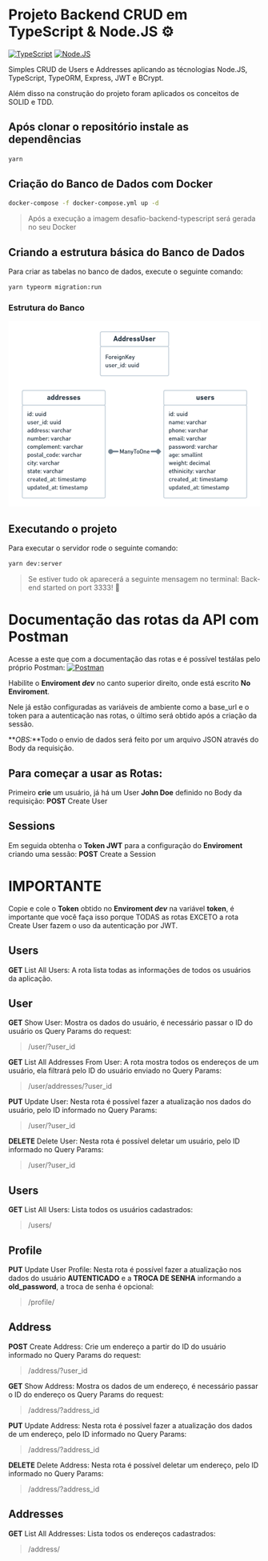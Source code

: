 # Projeto Backend CRUD em TypeScript & Node.JS ⚙

[![TypeScript](https://img.shields.io/badge/-TypeScript-3178C6?logo=typescript&logoColor=white)](https://www.typescriptlang.org/) [![Node.JS](https://img.shields.io/badge/-Node.JS-339933?logo=node.js&logoColor=white)](https://nodejs.org/en/)

Simples CRUD de Users e Addresses aplicando as técnologias Node.JS, TypeScript, TypeORM, Express, JWT e BCrypt.

Além disso na construção do projeto foram aplicados os conceitos de SOLID e TDD.

## Após clonar o repositório instale as dependências

```bash
yarn
```

## Criação do Banco de Dados com Docker

```bash
docker-compose -f docker-compose.yml up -d
```

> Após a execução a imagem desafio-backend-typescript será gerada no seu Docker

## Criando a estrutura básica do Banco de Dados

Para criar as tabelas no banco de dados, execute o seguinte comando:

```bash
yarn typeorm migration:run
```

### Estrutura do Banco

![UML do BD](.github/media/UML.png)

## Executando o projeto

Para executar o servidor rode o seguinte comando:

```bash
yarn dev:server
```

> Se estiver tudo ok aparecerá a seguinte mensagem no terminal: Back-end started on port 3333! 🚀

# Documentação das rotas da API com Postman

Acesse a este que com a documentação das rotas e é possível testálas pelo próprio Postman: [![Postman](https://img.shields.io/badge/-POSTMAN-FF6C37?logo=postman&logoColor=white)](http://tinyurl.com/back-end-documentation)

Habilite o **Enviroment _dev_** no canto superior direito, onde está escrito **No Enviroment**.

Nele já estão configuradas as variáveis de ambiente como a base_url e o token para a autenticação nas rotas, o último será obtido após a criação da sessão.

**_OBS:_**Todo o envio de dados será feito por um arquivo JSON através do Body da requisição.

## Para começar a usar as Rotas:

Primeiro **crie** um usuário, já há um User **John Doe** definido no Body da requisição:
**POST** Create User

## Sessions

Em seguida obtenha o **Token JWT** para a configuração do **Enviroment** criando uma sessão:
**POST** Create a Session

# IMPORTANTE

Copie e cole o **Token** obtido no **Enviroment _dev_** na variável **token**, é importante que você faça isso porque TODAS as rotas EXCETO a rota Create User fazem o uso da autenticação por JWT.

## Users

**GET** List All Users:
A rota lista todas as informações de todos os usuários da aplicação.

## User

**GET** Show User:
Mostra os dados do usuário, é necessário passar o ID do usuário os Query Params do request:

> /user/?user_id

**GET** List All Addresses From User:
A rota mostra todos os endereços de um usuário, ela filtrará pelo ID do usuário enviado no Query Params:

> /user/addresses/?user_id

**PUT** Update User:
Nesta rota é possível fazer a atualização nos dados do usuário, pelo ID informado no Query Params:

> /user/?user_id

**DELETE** Delete User:
Nesta rota é possível deletar um usuário, pelo ID informado no Query Params:

> /user/?user_id

## Users

**GET** List All Users:
Lista todos os usuários cadastrados:

> /users/

## Profile

**PUT** Update User Profile:
Nesta rota é possível fazer a atualização nos dados do usuário **AUTENTICADO** e a **TROCA DE SENHA** informando a **old_password**, a troca de senha é opcional:

> /profile/

## Address

**POST** Create Address:
Crie um endereço a partir do ID do usuário informado no Query Params do request:

> /address/?user_id

**GET** Show Address:
Mostra os dados de um endereço, é necessário passar o ID do endereço os Query Params do request:

> /address/?address_id

**PUT** Update Address:
Nesta rota é possível fazer a atualização dos dados de um endereço, pelo ID informado no Query Params:

> /address/?address_id

**DELETE** Delete Address:
Nesta rota é possível deletar um endereço, pelo ID informado no Query Params:

> /address/?address_id

## Addresses

**GET** List All Addresses:
Lista todos os endereços cadastrados:

> /address/

